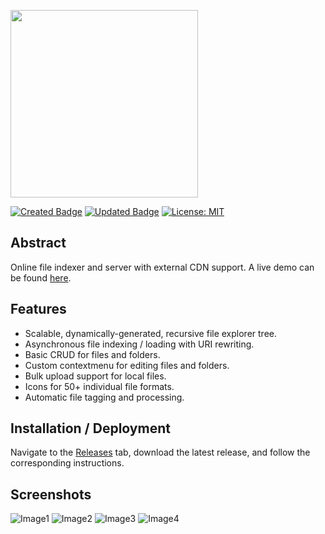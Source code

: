 
[<img src="https://files.kaminski.pw/uploads/Logo-revised-svg.61fc3a07b3ef3.svg" width="300" />](https://github.com/kaminskia1/filesystem/)

[![Created Badge](https://badges.pufler.dev/created/Teitoku42/Chunkify)](https://badges.pufler.dev)
[![Updated Badge](https://img.shields.io/github/last-commit/kaminskia1/filesystem)](https://github.com/kaminskia1/archer/)
[![License: MIT](https://img.shields.io/badge/License-MIT-yellow.svg)](https://opensource.org/licenses/MIT)


## Abstract
Online file indexer and server with external CDN support. 
A live demo can be found [here](https://files.kaminski.pw/).

## Features
- Scalable, dynamically-generated, recursive file explorer tree.
- Asynchronous file indexing / loading with URI rewriting.
- Basic CRUD for files and folders.
- Custom contextmenu for editing files and folders.
- Bulk upload support for local files.
- Icons for 50+ individual file formats.
- Automatic file tagging and processing.

## Installation / Deployment
Navigate to the [Releases](https://github.com/kaminskia1/filesystem/releases) tab, download the latest release, and follow the corresponding instructions.

## Screenshots
![Image1](https://files.kaminski.pw/uploads/Example-PNG.61fc32ec14d23.png)
![Image2](https://files.kaminski.pw/uploads/Example2-PNG.61fc343e11315.png)
![Image3](https://files.kaminski.pw/uploads/Example3-PNG.61fc343e140c1.png)
![Image4](https://files.kaminski.pw/uploads/Example4-PNG.61fc343e14664.png)
